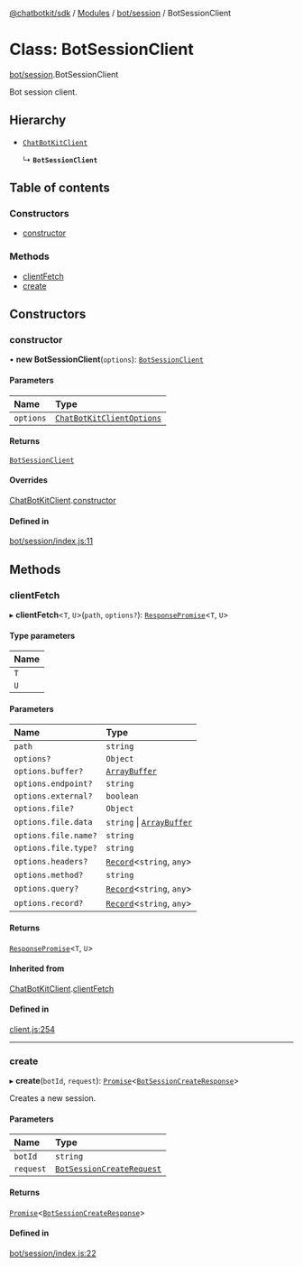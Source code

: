 [@chatbotkit/sdk](../README.md) / [Modules](../modules.md) / [bot/session](../modules/bot_session.md) / BotSessionClient

# Class: BotSessionClient

[bot/session](../modules/bot_session.md).BotSessionClient

Bot session client.

## Hierarchy

- [`ChatBotKitClient`](client.ChatBotKitClient.md)

  ↳ **`BotSessionClient`**

## Table of contents

### Constructors

- [constructor](bot_session.BotSessionClient.md#constructor)

### Methods

- [clientFetch](bot_session.BotSessionClient.md#clientfetch)
- [create](bot_session.BotSessionClient.md#create)

## Constructors

### constructor

• **new BotSessionClient**(`options`): [`BotSessionClient`](bot_session.BotSessionClient.md)

#### Parameters

| Name | Type |
| :------ | :------ |
| `options` | [`ChatBotKitClientOptions`](../interfaces/client.ChatBotKitClientOptions.md) |

#### Returns

[`BotSessionClient`](bot_session.BotSessionClient.md)

#### Overrides

[ChatBotKitClient](client.ChatBotKitClient.md).[constructor](client.ChatBotKitClient.md#constructor)

#### Defined in

[bot/session/index.js:11](https://github.com/chatbotkit/node-sdk/blob/main/packages/sdk/src/bot/session/index.js#L11)

## Methods

### clientFetch

▸ **clientFetch**\<`T`, `U`\>(`path`, `options?`): [`ResponsePromise`](client.ResponsePromise.md)\<`T`, `U`\>

#### Type parameters

| Name |
| :------ |
| `T` |
| `U` |

#### Parameters

| Name | Type |
| :------ | :------ |
| `path` | `string` |
| `options?` | `Object` |
| `options.buffer?` | [`ArrayBuffer`]( https://developer.mozilla.org/docs/Web/JavaScript/Reference/Global_Objects/ArrayBuffer ) |
| `options.endpoint?` | `string` |
| `options.external?` | `boolean` |
| `options.file?` | `Object` |
| `options.file.data` | `string` \| [`ArrayBuffer`]( https://developer.mozilla.org/docs/Web/JavaScript/Reference/Global_Objects/ArrayBuffer ) |
| `options.file.name?` | `string` |
| `options.file.type?` | `string` |
| `options.headers?` | [`Record`]( https://www.typescriptlang.org/docs/handbook/utility-types.html#recordkeys-type )\<`string`, `any`\> |
| `options.method?` | `string` |
| `options.query?` | [`Record`]( https://www.typescriptlang.org/docs/handbook/utility-types.html#recordkeys-type )\<`string`, `any`\> |
| `options.record?` | [`Record`]( https://www.typescriptlang.org/docs/handbook/utility-types.html#recordkeys-type )\<`string`, `any`\> |

#### Returns

[`ResponsePromise`](client.ResponsePromise.md)\<`T`, `U`\>

#### Inherited from

[ChatBotKitClient](client.ChatBotKitClient.md).[clientFetch](client.ChatBotKitClient.md#clientfetch)

#### Defined in

[client.js:254](https://github.com/chatbotkit/node-sdk/blob/main/packages/sdk/src/client.js#L254)

___

### create

▸ **create**(`botId`, `request`): [`Promise`]( https://developer.mozilla.org/docs/Web/JavaScript/Reference/Global_Objects/Promise )\<[`BotSessionCreateResponse`](../modules/bot_session_v1.md#botsessioncreateresponse)\>

Creates a new session.

#### Parameters

| Name | Type |
| :------ | :------ |
| `botId` | `string` |
| `request` | [`BotSessionCreateRequest`](../modules/bot_session_v1.md#botsessioncreaterequest) |

#### Returns

[`Promise`]( https://developer.mozilla.org/docs/Web/JavaScript/Reference/Global_Objects/Promise )\<[`BotSessionCreateResponse`](../modules/bot_session_v1.md#botsessioncreateresponse)\>

#### Defined in

[bot/session/index.js:22](https://github.com/chatbotkit/node-sdk/blob/main/packages/sdk/src/bot/session/index.js#L22)
